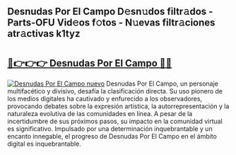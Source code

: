 ## Desnudas Por El Campo D𝚎sn𝚞dos filtr𝚊dos - Parts-OFU Vid𝚎os f𝚘tos - N𝚞evas filtr𝚊ciones atr𝚊ctivas k1tyz

# <h2><a href="http://mb95u0e.tromn.icu/?c=Desnudas+Por+El+Campo">🔗👉👉👉 Desnudas Por El Campo 🔗🔗</a></h2>

[![Desnudas Por El Campo nuevo](https://i.imgur.com/pEAQMta.gif)](http://mb95u0e.tromn.icu/?c=Desnudas+Por+El+Campo)
Desnudas Por El Campo, un personaje multifacético y divisivo, desafía la clasificación directa. Su uso pionero de los medios digitales ha cautivado y enfurecido a los observadores, provocando debates sobre la expresión artística, la autorrepresentación y la naturaleza evolutiva de las comunidades en línea. A pesar de la incertidumbre de sus próximos pasos, su impacto en la comunidad virtual es significativo. Impulsado por una determinación inquebrantable y un encanto innegable, el progreso de Desnudas Por El Campo en el ámbito digital es inquebrantable.
